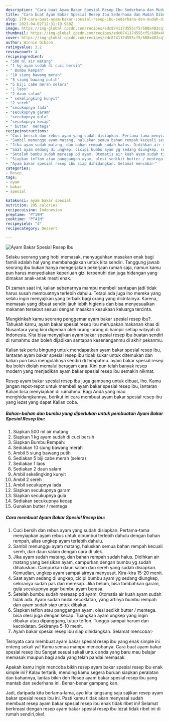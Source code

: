 ```yaml
---
description: "Cara buat Ayam Bakar Spesial Resep Ibu Sederhana dan Mudah Dibuat"
title: "Cara buat Ayam Bakar Spesial Resep Ibu Sederhana dan Mudah Dibuat"
slug: 279-cara-buat-ayam-bakar-spesial-resep-ibu-sederhana-dan-mudah-dibuat
date: 2021-04-02T12:31:19.988Z
image: https://img-global.cpcdn.com/recipes/edc874117d555cf5/680x482cq70/ayam-bakar-spesial-resep-ibu-foto-resep-utama.jpg
thumbnail: https://img-global.cpcdn.com/recipes/edc874117d555cf5/680x482cq70/ayam-bakar-spesial-resep-ibu-foto-resep-utama.jpg
cover: https://img-global.cpcdn.com/recipes/edc874117d555cf5/680x482cq70/ayam-bakar-spesial-resep-ibu-foto-resep-utama.jpg
author: Winnie Gibson
ratingvalue: 3.2
reviewcount: 4
recipeingredient:
- "500 ml air matang"
- "1 kg ayam sudah di cuci bersih"
- " Bumbu Rempah"
- "10 siung bawang merah"
- "5 siung bawang putih"
- "5 biji cabe merah selera"
- "1 laos"
- "2 daun salam"
- " sekelingking kunyit"
- "2 sereh"
- "secukupnya lada"
- "secukupnya garam"
- "secukupnya gula"
- "secukupnya kecap"
- " butter  mentega"
recipeinstructions:
- "Cuci bersih dan rebus ayam yang sudah disiapkan. Pertama-tama menyiapkan ayam rebus untuk dibumbui terlebih dahulu dengan bahan rempah, alias ungkep ayam terlebih dahulu."
- "Sambil menunggu ayam matang, haluskan semua bahan rempah kecuali sereh, dan daun salam dengan cara di ulek."
- "Jika ayam sudah matang, dan bahan rempah sudah halus. Didihkan air matang yang berisikan ayam, campurkan dengan bumbu yg sudah dihaluskan. Campurkan daun salam dan sereh yang sudah disiapkan. Kemudian, ungkep ayam sampai airnya menyusut. Kira-kira 15-20 menit."
- "Saat ayam sedang di ungkep, cicipi bumbu ayam yg sedang diungkep, sekiranya sudah pas dan meresap. Jika belum, bisa tambahkan garam, gula secukupnya agar bumbu ayam berasa."
- "Setelah bumbu sudah meresap pd ayam. Otomatis air kuah ayam sudah tidak ada. Ayam sudah mulai kecoklatan, yang artinya bumbu rempah dan ayam sudah siap untuk dibakar."
- "Siapkan teflon atau panggangan ayam, olesi sedikit butter / mentega. bisa olesi juga dengan kecap. Tuangkan ayam ungkep yang ingin dibakar atau dipanggang, tutup teflon. Tunggu sampai harum dan kecoklatan. Sekiranya 5-10 menit."
- "Ayam bakar spesial resep ibu siap dihidangkan. Selamat mencoba✨"
categories:
- Resep
tags:
- ayam
- bakar
- spesial

katakunci: ayam bakar spesial 
nutrition: 295 calories
recipecuisine: Indonesian
preptime: "PT19M"
cooktime: "PT41M"
recipeyield: "4"
recipecategory: Dessert

---
```



![Ayam Bakar Spesial Resep Ibu](https://img-global.cpcdn.com/recipes/edc874117d555cf5/680x482cq70/ayam-bakar-spesial-resep-ibu-foto-resep-utama.jpg)

Selaku seorang yang hobi memasak, menyuguhkan masakan enak bagi famili adalah hal yang membahagiakan untuk kita sendiri. Tanggung jawab seorang ibu bukan hanya mengerjakan pekerjaan rumah saja, namun kamu pun harus menyediakan keperluan gizi terpenuhi dan juga hidangan yang dimakan anak-anak mesti enak.

Di zaman  saat ini, kalian sebenarnya mampu membeli santapan jadi tidak harus susah membuatnya terlebih dahulu. Tetapi ada juga lho mereka yang selalu ingin menyajikan yang terbaik bagi orang yang dicintainya. Karena, memasak yang dibuat sendiri jauh lebih higienis dan bisa menyesuaikan makanan tersebut sesuai dengan masakan kesukaan keluarga tercinta. 



Mungkinkah kamu seorang penggemar ayam bakar spesial resep ibu?. Tahukah kamu, ayam bakar spesial resep ibu merupakan makanan khas di Nusantara yang kini digemari oleh orang-orang di hampir setiap wilayah di Indonesia. Kita bisa menyajikan ayam bakar spesial resep ibu buatan sendiri di rumahmu dan boleh dijadikan santapan kesenanganmu di akhir pekanmu.

Kalian tak perlu bingung untuk mendapatkan ayam bakar spesial resep ibu, lantaran ayam bakar spesial resep ibu tidak sukar untuk ditemukan dan kalian pun bisa mengolahnya sendiri di tempatmu. ayam bakar spesial resep ibu boleh diolah memalui beragam cara. Kini pun telah banyak resep modern yang menjadikan ayam bakar spesial resep ibu semakin nikmat.

Resep ayam bakar spesial resep ibu juga gampang untuk dibuat, lho. Kamu jangan repot-repot untuk membeli ayam bakar spesial resep ibu, lantaran Kalian bisa menyiapkan di rumahmu. Bagi Anda yang mau menghidangkannya, berikut ini cara membuat ayam bakar spesial resep ibu yang lezat yang dapat Kalian coba.

<!--inarticleads1-->

##### Bahan-bahan dan bumbu yang diperlukan untuk pembuatan Ayam Bakar Spesial Resep Ibu:

1. Siapkan 500 ml air matang
1. Siapkan 1 kg ayam sudah di cuci bersih
1. Siapkan  Bumbu Rempah:
1. Sediakan 10 siung bawang merah
1. Ambil 5 siung bawang putih
1. Sediakan 5 biji cabe merah (selera)
1. Sediakan 1 laos
1. Sediakan 2 daun salam
1. Ambil  sekelingking kunyit
1. Ambil 2 sereh
1. Ambil secukupnya lada
1. Siapkan secukupnya garam
1. Siapkan secukupnya gula
1. Sediakan secukupnya kecap
1. Gunakan  butter / mentega




<!--inarticleads2-->

##### Cara membuat Ayam Bakar Spesial Resep Ibu:

1. Cuci bersih dan rebus ayam yang sudah disiapkan. Pertama-tama menyiapkan ayam rebus untuk dibumbui terlebih dahulu dengan bahan rempah, alias ungkep ayam terlebih dahulu.
1. Sambil menunggu ayam matang, haluskan semua bahan rempah kecuali sereh, dan daun salam dengan cara di ulek.
1. Jika ayam sudah matang, dan bahan rempah sudah halus. Didihkan air matang yang berisikan ayam, campurkan dengan bumbu yg sudah dihaluskan. Campurkan daun salam dan sereh yang sudah disiapkan. Kemudian, ungkep ayam sampai airnya menyusut. Kira-kira 15-20 menit.
1. Saat ayam sedang di ungkep, cicipi bumbu ayam yg sedang diungkep, sekiranya sudah pas dan meresap. Jika belum, bisa tambahkan garam, gula secukupnya agar bumbu ayam berasa.
1. Setelah bumbu sudah meresap pd ayam. Otomatis air kuah ayam sudah tidak ada. Ayam sudah mulai kecoklatan, yang artinya bumbu rempah dan ayam sudah siap untuk dibakar.
1. Siapkan teflon atau panggangan ayam, olesi sedikit butter / mentega. bisa olesi juga dengan kecap. Tuangkan ayam ungkep yang ingin dibakar atau dipanggang, tutup teflon. Tunggu sampai harum dan kecoklatan. Sekiranya 5-10 menit.
1. Ayam bakar spesial resep ibu siap dihidangkan. Selamat mencoba✨




Ternyata cara membuat ayam bakar spesial resep ibu yang enak simple ini enteng sekali ya! Kamu semua mampu mencobanya. Cara buat ayam bakar spesial resep ibu Sangat sesuai sekali untuk anda yang baru mau belajar memasak maupun bagi anda yang telah pandai memasak.

Apakah kamu ingin mencoba bikin resep ayam bakar spesial resep ibu enak simple ini? Kalau tertarik, mending kamu segera buruan siapkan peralatan dan bahannya, lantas bikin deh Resep ayam bakar spesial resep ibu yang mantab dan sederhana ini. Benar-benar gampang kan. 

Jadi, daripada kita berlama-lama, ayo kita langsung saja sajikan resep ayam bakar spesial resep ibu ini. Pasti kamu tiidak akan menyesal sudah membuat resep ayam bakar spesial resep ibu enak tidak ribet ini! Selamat berkreasi dengan resep ayam bakar spesial resep ibu lezat tidak ribet ini di rumah sendiri,oke!.

